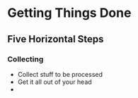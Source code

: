 # Getting Things Done

## Five Horizontal Steps

### Collecting

* Collect stuff to be processed
* Get it all out of your head
* 
